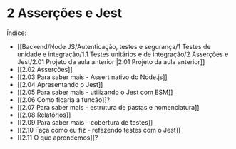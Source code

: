 # 2 Asserções e Jest

Índice:
- [[Backend/Node JS/Autenticação, testes e segurança/1 Testes de unidade e integração/1.1 Testes unitários e de integração/2 Asserções e Jest/2.01 Projeto da aula anterior |2.01 Projeto da aula anterior]]
- [[2.02 Asserções]]
- [[2.03 Para saber mais - Assert nativo do Node.js]]
- [[2.04 Apresentando o Jest]]
- [[2.05 Para saber mais - utilizando o Jest com ESM]]
- [[2.06 Como ficaria a função]]?
- [[2.07 Para saber mais - estrutura de pastas e nomenclatura]]
- [[2.08 Relatórios]]
- [[2.09 Para saber mais - cobertura de testes]]
- [[2.10 Faça como eu fiz - refazendo testes com o Jest]]
- [[2.11 O que aprendemos]]?